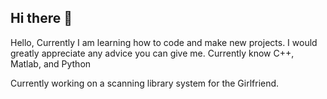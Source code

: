 ## Hi there 👋
Hello, Currently I am learning how to code and make new projects. I would greatly appreciate any advice you can give me. Currently know C++, Matlab, and Python 

Currently working on a scanning library system for the Girlfriend.
